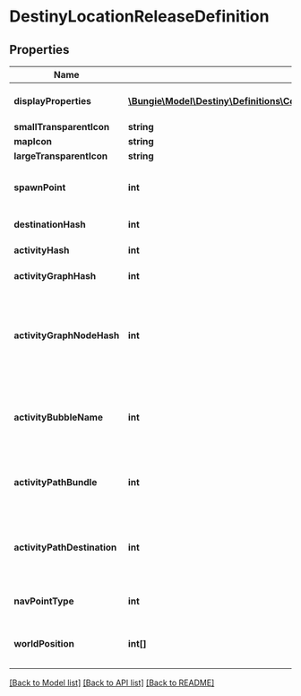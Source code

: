 # DestinyLocationReleaseDefinition

## Properties
Name | Type | Description | Notes
------------ | ------------- | ------------- | -------------
**displayProperties** | [**\Bungie\Model\Destiny\Definitions\Common\DestinyDisplayPropertiesDefinition**](DestinyDisplayPropertiesDefinition.md) | Sadly, these don&#39;t appear to be populated anymore (ever?) | [optional] 
**smallTransparentIcon** | **string** |  | [optional] 
**mapIcon** | **string** |  | [optional] 
**largeTransparentIcon** | **string** |  | [optional] 
**spawnPoint** | **int** | If we had map information, this spawnPoint would be interesting. But sadly, we don&#39;t have that info. | [optional] 
**destinationHash** | **int** | The Destination being pointed to by this location. | [optional] 
**activityHash** | **int** | The Activity being pointed to by this location. | [optional] 
**activityGraphHash** | **int** | The Activity Graph being pointed to by this location. | [optional] 
**activityGraphNodeHash** | **int** | The Activity Graph Node being pointed to by this location. (Remember that Activity Graph Node hashes are only unique within an Activity Graph: so use the combination to find the node being spoken of) | [optional] 
**activityBubbleName** | **int** | The Activity Bubble within the Destination. Look this up in the DestinyDestinationDefinition&#39;s bubbles and bubbleSettings properties. | [optional] 
**activityPathBundle** | **int** | If we had map information, this would tell us something cool about the path this location wants you to take. I wish we had map information. | [optional] 
**activityPathDestination** | **int** | If we had map information, this would tell us about path information related to destination on the map. Sad. Maybe you can do something cool with it. Go to town man. | [optional] 
**navPointType** | **int** | The type of Nav Point that this represents. See the enumeration for more info. | [optional] 
**worldPosition** | **int[]** | Looks like it should be the position on the map, but sadly it does not look populated... yet? | [optional] 

[[Back to Model list]](../README.md#documentation-for-models) [[Back to API list]](../README.md#documentation-for-api-endpoints) [[Back to README]](../README.md)


